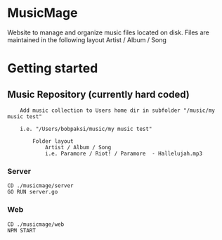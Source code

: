 # MusicMage
Website to manage and organize music files located on disk. Files are maintained in the following layout Artist / Album / Song


# Getting started
## Music Repository (currently hard coded)
		Add music collection to Users home dir in subfolder "/music/my music test"

		i.e. "/Users/bobpaksi/music/my music test"

			Folder layout
				Artist / Album / Song
				i.e. Paramore / Riot! / Paramore  - Hallelujah.mp3

### Server
	CD ./musicmage/server
	GO RUN server.go

### Web
	CD ./musicmage/web
	NPM START
